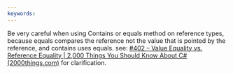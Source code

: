 ```yaml
---
keywords:
---
```

Be very careful when using Contains or equals method on reference types, because equals compares the reference not the value that is pointed by the reference, and contains uses equals.
see: [#402 – Value Equality vs. Reference Equality | 2,000 Things You Should Know About C# (2000things.com)](https://csharp.2000things.com/2011/09/01/402-value-equality-vs-reference-equality/) for clarification.